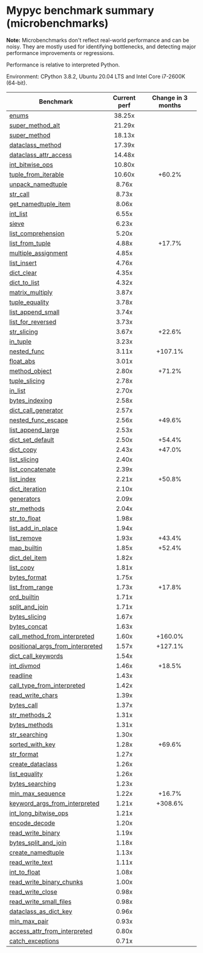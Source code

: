 # Mypyc benchmark summary (microbenchmarks)

**Note:** Microbenchmarks don't reflect real-world performance and can be noisy.
           They are mostly used for identifying bottlenecks, and detecting major performance
           improvements or regressions.

Performance is relative to interpreted Python.

Environment: CPython 3.8.2, Ubuntu 20.04 LTS and Intel Core i7-2600K (64-bit).

| Benchmark | Current perf | Change in 3 months |
| --- | :---: | :---: |
| [enums](benchmarks/enums.md) | 38.25x |  |
| [super_method_alt](benchmarks/super_method_alt.md) | 21.29x |  |
| [super_method](benchmarks/super_method.md) | 18.13x |  |
| [dataclass_method](benchmarks/dataclass_method.md) | 17.39x |  |
| [dataclass_attr_access](benchmarks/dataclass_attr_access.md) | 14.48x |  |
| [int_bitwise_ops](benchmarks/int_bitwise_ops.md) | 10.80x |  |
| [tuple_from_iterable](benchmarks/tuple_from_iterable.md) | 10.60x | +60.2% |
| [unpack_namedtuple](benchmarks/unpack_namedtuple.md) | 8.76x |  |
| [str_call](benchmarks/str_call.md) | 8.73x |  |
| [get_namedtuple_item](benchmarks/get_namedtuple_item.md) | 8.06x |  |
| [int_list](benchmarks/int_list.md) | 6.55x |  |
| [sieve](benchmarks/sieve.md) | 6.23x |  |
| [list_comprehension](benchmarks/list_comprehension.md) | 5.20x |  |
| [list_from_tuple](benchmarks/list_from_tuple.md) | 4.88x | +17.7% |
| [multiple_assignment](benchmarks/multiple_assignment.md) | 4.85x |  |
| [list_insert](benchmarks/list_insert.md) | 4.76x |  |
| [dict_clear](benchmarks/dict_clear.md) | 4.35x |  |
| [dict_to_list](benchmarks/dict_to_list.md) | 4.32x |  |
| [matrix_multiply](benchmarks/matrix_multiply.md) | 3.87x |  |
| [tuple_equality](benchmarks/tuple_equality.md) | 3.78x |  |
| [list_append_small](benchmarks/list_append_small.md) | 3.74x |  |
| [list_for_reversed](benchmarks/list_for_reversed.md) | 3.73x |  |
| [str_slicing](benchmarks/str_slicing.md) | 3.67x | +22.6% |
| [in_tuple](benchmarks/in_tuple.md) | 3.23x |  |
| [nested_func](benchmarks/nested_func.md) | 3.11x | +107.1% |
| [float_abs](benchmarks/float_abs.md) | 3.01x |  |
| [method_object](benchmarks/method_object.md) | 2.80x | +71.2% |
| [tuple_slicing](benchmarks/tuple_slicing.md) | 2.78x |  |
| [in_list](benchmarks/in_list.md) | 2.70x |  |
| [bytes_indexing](benchmarks/bytes_indexing.md) | 2.58x |  |
| [dict_call_generator](benchmarks/dict_call_generator.md) | 2.57x |  |
| [nested_func_escape](benchmarks/nested_func_escape.md) | 2.56x | +49.6% |
| [list_append_large](benchmarks/list_append_large.md) | 2.53x |  |
| [dict_set_default](benchmarks/dict_set_default.md) | 2.50x | +54.4% |
| [dict_copy](benchmarks/dict_copy.md) | 2.43x | +47.0% |
| [list_slicing](benchmarks/list_slicing.md) | 2.40x |  |
| [list_concatenate](benchmarks/list_concatenate.md) | 2.39x |  |
| [list_index](benchmarks/list_index.md) | 2.21x | +50.8% |
| [dict_iteration](benchmarks/dict_iteration.md) | 2.10x |  |
| [generators](benchmarks/generators.md) | 2.09x |  |
| [str_methods](benchmarks/str_methods.md) | 2.04x |  |
| [str_to_float](benchmarks/str_to_float.md) | 1.98x |  |
| [list_add_in_place](benchmarks/list_add_in_place.md) | 1.94x |  |
| [list_remove](benchmarks/list_remove.md) | 1.93x | +43.4% |
| [map_builtin](benchmarks/map_builtin.md) | 1.85x | +52.4% |
| [dict_del_item](benchmarks/dict_del_item.md) | 1.82x |  |
| [list_copy](benchmarks/list_copy.md) | 1.81x |  |
| [bytes_format](benchmarks/bytes_format.md) | 1.75x |  |
| [list_from_range](benchmarks/list_from_range.md) | 1.73x | +17.8% |
| [ord_builtin](benchmarks/ord_builtin.md) | 1.71x |  |
| [split_and_join](benchmarks/split_and_join.md) | 1.71x |  |
| [bytes_slicing](benchmarks/bytes_slicing.md) | 1.67x |  |
| [bytes_concat](benchmarks/bytes_concat.md) | 1.63x |  |
| [call_method_from_interpreted](benchmarks/call_method_from_interpreted.md) | 1.60x | +160.0% |
| [positional_args_from_interpreted](benchmarks/positional_args_from_interpreted.md) | 1.57x | +127.1% |
| [dict_call_keywords](benchmarks/dict_call_keywords.md) | 1.54x |  |
| [int_divmod](benchmarks/int_divmod.md) | 1.46x | +18.5% |
| [readline](benchmarks/readline.md) | 1.43x |  |
| [call_type_from_interpreted](benchmarks/call_type_from_interpreted.md) | 1.42x |  |
| [read_write_chars](benchmarks/read_write_chars.md) | 1.39x |  |
| [bytes_call](benchmarks/bytes_call.md) | 1.37x |  |
| [str_methods_2](benchmarks/str_methods_2.md) | 1.31x |  |
| [bytes_methods](benchmarks/bytes_methods.md) | 1.31x |  |
| [str_searching](benchmarks/str_searching.md) | 1.30x |  |
| [sorted_with_key](benchmarks/sorted_with_key.md) | 1.28x | +69.6% |
| [str_format](benchmarks/str_format.md) | 1.27x |  |
| [create_dataclass](benchmarks/create_dataclass.md) | 1.26x |  |
| [list_equality](benchmarks/list_equality.md) | 1.26x |  |
| [bytes_searching](benchmarks/bytes_searching.md) | 1.23x |  |
| [min_max_sequence](benchmarks/min_max_sequence.md) | 1.22x | +16.7% |
| [keyword_args_from_interpreted](benchmarks/keyword_args_from_interpreted.md) | 1.21x | +308.6% |
| [int_long_bitwise_ops](benchmarks/int_long_bitwise_ops.md) | 1.21x |  |
| [encode_decode](benchmarks/encode_decode.md) | 1.20x |  |
| [read_write_binary](benchmarks/read_write_binary.md) | 1.19x |  |
| [bytes_split_and_join](benchmarks/bytes_split_and_join.md) | 1.18x |  |
| [create_namedtuple](benchmarks/create_namedtuple.md) | 1.13x |  |
| [read_write_text](benchmarks/read_write_text.md) | 1.11x |  |
| [int_to_float](benchmarks/int_to_float.md) | 1.08x |  |
| [read_write_binary_chunks](benchmarks/read_write_binary_chunks.md) | 1.00x |  |
| [read_write_close](benchmarks/read_write_close.md) | 0.98x |  |
| [read_write_small_files](benchmarks/read_write_small_files.md) | 0.98x |  |
| [dataclass_as_dict_key](benchmarks/dataclass_as_dict_key.md) | 0.96x |  |
| [min_max_pair](benchmarks/min_max_pair.md) | 0.93x |  |
| [access_attr_from_interpreted](benchmarks/access_attr_from_interpreted.md) | 0.80x |  |
| [catch_exceptions](benchmarks/catch_exceptions.md) | 0.71x |  |
